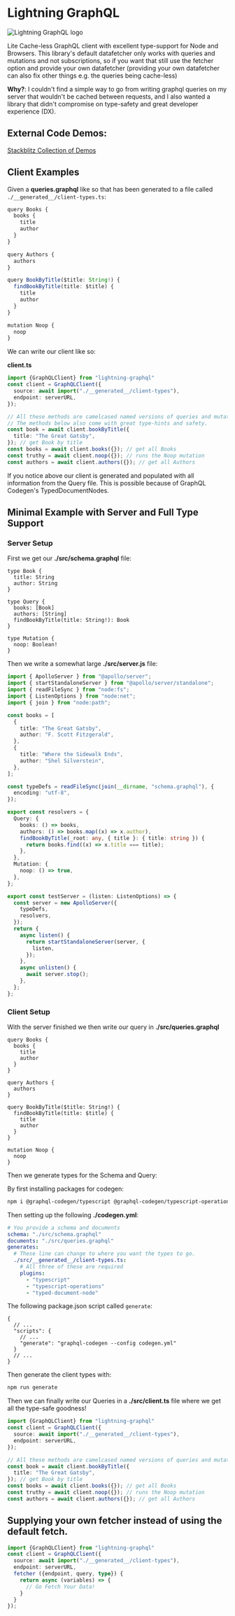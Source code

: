 # Lightning GraphQL

![Lightning GraphQL logo](https://github.com/johnsonjo4531/lightning-graphql/blob/main/assets/lightning-graphql.png?raw=true)

Lite Cache-less GraphQL client with excellent type-support for Node and Browsers.
This library's default datafetcher only works with queries and mutations and not subscriptions, so
if you want that still use the fetcher option and provide your own datafetcher (providing your own
datafetcher can also fix other things e.g. the queries being cache-less)

**Why?**: I couldn't find a simple way to go from writing graphql queries on my server that wouldn't be cached between requests, and I also wanted a library that didn't compromise on type-safety and great developer experience (DX).

## External Code Demos:

[Stackblitz Collection of Demos](https://stackblitz.com/@johnsonjo4531/collections/lightning-graphql)


## Client Examples

Given a **queries.graphql** like so that has been generated to a file called `./__generated__/client-types.ts`:

```ts
query Books {
  books {
    title
    author
  }
}

query Authors {
  authors
}

query BookByTitle($title: String!) {
  findBookByTitle(title: $title) {
    title
    author
  }
}

mutation Noop {
  noop
}
```

We can write our client like so:

**client.ts**
```ts
import {GraphQLClient} from "lightning-graphql"
const client = GraphQLClient({
  source: await import("./__generated__/client-types"),
  endpoint: serverURL,
});

// All these methods are camelcased named versions of queries and mutations written in the above queries file.
// The methods below also come with great type-hints and safety.
const book = await client.bookByTitle({
  title: "The Great Gatsby",
}); // get Book by title
const books = await client.books({}); // get all Books 
const truthy = await client.noop({}); // runs the Noop mutation
const authors = await client.authors({}); // get all Authors 
```

If you notice above our client is generated and populated with all information from the Query file.
This is possible because of GraphQL Codegen's TypedDocumentNodes.

## Minimal Example with Server and Full Type Support


### Server Setup

First we get our **./src/schema.graphql** file:


```gql
type Book {
  title: String
  author: String
}

type Query {
  books: [Book]
  authors: [String]
  findBookByTitle(title: String!): Book
}

type Mutation {
  noop: Boolean!
}
```


Then we write a somewhat large **./src/server.js** file:


```ts
import { ApolloServer } from "@apollo/server";
import { startStandaloneServer } from "@apollo/server/standalone";
import { readFileSync } from "node:fs";
import { ListenOptions } from "node:net";
import { join } from "node:path";

const books = [
  {
    title: "The Great Gatsby",
    author: "F. Scott Fitzgerald",
  },
  {
    title: "Where the Sidewalk Ends",
    author: "Shel Silverstein",
  },
];

const typeDefs = readFileSync(join(__dirname, "schema.graphql"), {
  encoding: "utf-8",
});

export const resolvers = {
  Query: {
    books: () => books,
    authors: () => books.map((x) => x.author),
    findBookByTitle(_root: any, { title }: { title: string }) {
      return books.find((x) => x.title === title);
    },
  },
  Mutation: {
    noop: () => true,
  },
};

export const testServer = (listen: ListenOptions) => {
  const server = new ApolloServer({
    typeDefs,
    resolvers,
  });
  return {
    async listen() {
      return startStandaloneServer(server, {
        listen,
      });
    },
    async unlisten() {
      await server.stop();
    },
  };
};
```

### Client Setup

With the server finished we then write our query in **./src/queries.graphql**

```gql
query Books {
  books {
    title
    author
  }
}

query Authors {
  authors
}

query BookByTitle($title: String!) {
  findBookByTitle(title: $title) {
    title
    author
  }
}

mutation Noop {
  noop
}
```

Then we generate types for the Schema and Query:

By first installing packages for codegen:


```bash
npm i @graphql-codegen/typescript @graphql-codegen/typescript-operations @graphql-codegen/typed-document-node
```

Then setting up the following **./codegen.yml**:

```yml
# You provide a schema and documents
schema: "./src/schema.graphql"
documents: "./src/queries.graphql"
generates:
  # These line can change to where you want the types to go.
  ./src/__generated__/client-types.ts:
    # All three of these are required 
    plugins:
      - "typescript"
      - "typescript-operations"
      - "typed-document-node"
```

The following package.json script called `generate`:

```json5
{
  // ...
  "scripts": {
    // ...
    "generate": "graphql-codegen --config codegen.yml"
  }
  // ...
}
```

Then generate the client types with:

```bash
npm run generate
```

Then we can finally write our Queries in a **./src/client.ts** file where we get all the type-safe goodness!

```ts
import {GraphQLClient} from "lightning-graphql"
const client = GraphQLClient({
  source: await import("./__generated__/client-types"),
  endpoint: serverURL,
});

// All these methods are camelcased named versions of queries and mutations written in the above queries file.
const book = await client.bookByTitle({
  title: "The Great Gatsby",
}); // get Book by title
const books = await client.books({}); // get all Books 
const truthy = await client.noop({}); // runs the Noop mutation
const authors = await client.authors({}); // get all Authors 
```


## Supplying your own fetcher instead of using the default fetch.

```ts
import {GraphQLClient} from "lightning-graphql"
const client = GraphQLClient({
  source: await import("./__generated__/client-types"),
  endpoint: serverURL,
  fetcher ({endpoint, query, type}) {
    return async (variables) => {
      // Go Fetch Your Data!
    }
  }
});
```
